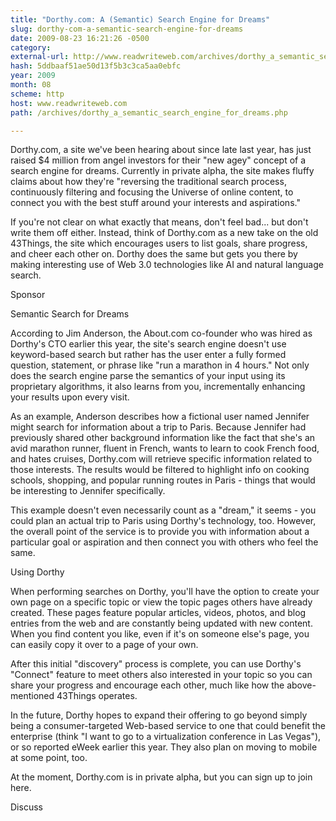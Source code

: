 ```yaml
---
title: "Dorthy.com: A (Semantic) Search Engine for Dreams"
slug: dorthy-com-a-semantic-search-engine-for-dreams
date: 2009-08-23 16:21:26 -0500
category: 
external-url: http://www.readwriteweb.com/archives/dorthy_a_semantic_search_engine_for_dreams.php
hash: 5ddbaaf51ae50d13f5b3c3ca5aa0ebfc
year: 2009
month: 08
scheme: http
host: www.readwriteweb.com
path: /archives/dorthy_a_semantic_search_engine_for_dreams.php

---
```


Dorthy.com, a site we've been hearing about since late last year, has just raised $4 million from angel investors for their "new agey" concept of a search engine for dreams. Currently in private alpha, the site makes fluffy claims about how they're "reversing the traditional search process, continuously filtering and focusing the Universe of online content, to connect you with the best stuff around your interests and aspirations." 


If you're not clear on what exactly that means, don't feel bad... but don't write them off either. Instead, think of Dorthy.com as a new take on the old 43Things, the site which encourages users to list goals, share progress, and cheer each other on. Dorthy does the same but gets you there by making interesting use of Web 3.0 technologies like AI and natural language search. 

Sponsor




Semantic Search for Dreams

According to Jim Anderson, the About.com co-founder who was hired as Dorthy's CTO earlier this year, the site's search engine doesn't use keyword-based search but rather has the user enter a fully formed question, statement, or phrase like "run a marathon in 4 hours." Not only does the search engine parse the semantics of your input using its proprietary algorithms, it also learns from you, incrementally enhancing your results upon every visit. 





As an example, Anderson describes how a fictional user named Jennifer might search for information about a trip to Paris. Because Jennifer had previously shared other background information like the fact that she's an avid marathon runner, fluent in French, wants to learn to cook French food, and hates cruises, Dorthy.com will retrieve specific information related to those interests. The results would be filtered to highlight info on cooking schools, shopping, and popular running routes in Paris - things that would be interesting to Jennifer specifically.


This example doesn't even necessarily count as a "dream," it seems - you could plan an actual trip to Paris using Dorthy's technology, too. However, the overall point of the service is to provide you with information about a particular goal or aspiration and then connect you with others who feel the same. 


Using Dorthy

When performing searches on Dorthy, you'll have the option to create your own page on a specific topic or view the topic pages others have already created. These pages feature popular articles, videos, photos, and blog entries from the web and are constantly being updated with new content. When you find content you like, even if it's on someone else's page, you can easily copy it over to a page of your own. 





After this initial "discovery" process is complete, you can use Dorthy's "Connect" feature to meet others also interested in your topic so you can share your progress and encourage each other, much like how the above-mentioned 43Things operates.


In the future, Dorthy hopes to expand their offering to go beyond simply being a consumer-targeted Web-based service to one that could benefit the enterprise (think "I want to go to a virtualization conference in Las Vegas"), or so reported eWeek earlier this year. They also plan on moving to mobile at some point, too. 


At the moment, Dorthy.com is in private alpha, but you can sign up to join here. 




Discuss

        

